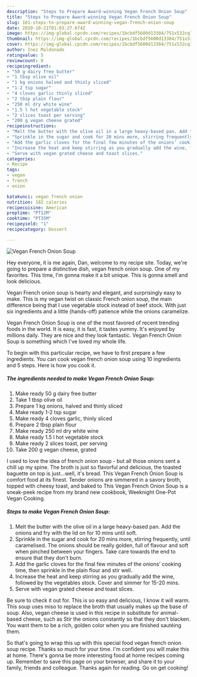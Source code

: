 ```yaml
---
description: "Steps to Prepare Award-winning Vegan French Onion Soup"
title: "Steps to Prepare Award-winning Vegan French Onion Soup"
slug: 161-steps-to-prepare-award-winning-vegan-french-onion-soup
date: 2020-10-21T01:03:27.674Z
image: https://img-global.cpcdn.com/recipes/1bcbdf5600d13384/751x532cq70/vegan-french-onion-soup-recipe-main-photo.jpg
thumbnail: https://img-global.cpcdn.com/recipes/1bcbdf5600d13384/751x532cq70/vegan-french-onion-soup-recipe-main-photo.jpg
cover: https://img-global.cpcdn.com/recipes/1bcbdf5600d13384/751x532cq70/vegan-french-onion-soup-recipe-main-photo.jpg
author: Inez Maldonado
ratingvalue: 5
reviewcount: 8
recipeingredient:
- "50 g dairy free butter"
- "1 tbsp olive oil"
- "1 kg onions halved and thinly sliced"
- "1-2 tsp sugar"
- "4 cloves garlic thinly sliced"
- "2 tbsp plain flour"
- "250 ml dry white wine"
- "1.5 l hot vegetable stock"
- "2 slices toast per serving"
- "200 g vegan cheese grated"
recipeinstructions:
- "Melt the butter with the olive oil in a large heavy-based pan. Add the onions and fry with the lid on for 10 mins until soft."
- "Sprinkle in the sugar and cook for 20 mins more, stirring frequently, until caramelised. The onions should be really golden, full of flavour and soft when pinched between your fingers. Take care towards the end to ensure that they don’t burn."
- "Add the garlic cloves for the final few minutes of the onions’ cooking time, then sprinkle in the plain flour and stir well."
- "Increase the heat and keep stirring as you gradually add the wine, followed by the vegetables stock. Cover and simmer for 15-20 mins."
- "Serve with vegan grated cheese and toast slices."
categories:
- Recipe
tags:
- vegan
- french
- onion

katakunci: vegan french onion 
nutrition: 182 calories
recipecuisine: American
preptime: "PT12M"
cooktime: "PT35M"
recipeyield: "1"
recipecategory: Dessert

---
```



![Vegan French Onion Soup](https://img-global.cpcdn.com/recipes/1bcbdf5600d13384/751x532cq70/vegan-french-onion-soup-recipe-main-photo.jpg)

Hey everyone, it is me again, Dan, welcome to my recipe site. Today, we're going to prepare a distinctive dish, vegan french onion soup. One of my favorites. This time, I'm gonna make it a bit unique. This is gonna smell and look delicious.

Vegan French onion soup is hearty and elegant, and surprisingly easy to make. This is my vegan twist on classic French onion soup, the main difference being that I use vegetable stock instead of beef stock. With just six ingredients and a little (hands-off) patience while the onions caramelize.

Vegan French Onion Soup is one of the most favored of recent trending foods in the world. It is easy, it is fast, it tastes yummy. It's enjoyed by millions daily. They are nice and they look fantastic. Vegan French Onion Soup is something which I've loved my whole life.


To begin with this particular recipe, we have to first prepare a few ingredients. You can cook vegan french onion soup using 10 ingredients and 5 steps. Here is how you cook it.

<!--inarticleads1-->

##### The ingredients needed to make Vegan French Onion Soup:

1. Make ready 50 g dairy free butter
1. Take 1 tbsp olive oil
1. Prepare 1 kg onions, halved and thinly sliced
1. Make ready 1-2 tsp sugar
1. Make ready 4 cloves garlic, thinly sliced
1. Prepare 2 tbsp plain flour
1. Make ready 250 ml dry white wine
1. Make ready 1.5 l hot vegetable stock
1. Make ready 2 slices toast, per serving
1. Take 200 g vegan cheese, grated


I used to love the idea of french onion soup - but all those onions sent a chill up my spine. The broth is just so flavorful and delicious, the toasted baguette on top is just…well, it&#39;s bread. This Vegan French Onion Soup is comfort food at its finest. Tender onions are simmered in a savory broth, topped with cheesy toast, and baked to This Vegan French Onion Soup is a sneak-peek recipe from my brand new cookbook, Weeknight One-Pot Vegan Cooking. 

<!--inarticleads2-->

##### Steps to make Vegan French Onion Soup:

1. Melt the butter with the olive oil in a large heavy-based pan. Add the onions and fry with the lid on for 10 mins until soft.
1. Sprinkle in the sugar and cook for 20 mins more, stirring frequently, until caramelised. The onions should be really golden, full of flavour and soft when pinched between your fingers. Take care towards the end to ensure that they don’t burn.
1. Add the garlic cloves for the final few minutes of the onions’ cooking time, then sprinkle in the plain flour and stir well.
1. Increase the heat and keep stirring as you gradually add the wine, followed by the vegetables stock. Cover and simmer for 15-20 mins.
1. Serve with vegan grated cheese and toast slices.


Be sure to check it out for. This is so easy and delicious, I know it will warm. This soup uses miso to replace the broth that usually makes up the base of soup. Also, vegan cheese is used in this recipe in substitute for animal-based cheese, such as Stir the onions constantly so that they don&#39;t blacken. You want them to be a rich, golden color when you are finished sautéing them. 

So that's going to wrap this up with this special food vegan french onion soup recipe. Thanks so much for your time. I'm confident you will make this at home. There's gonna be more interesting food at home recipes coming up. Remember to save this page on your browser, and share it to your family, friends and colleague. Thanks again for reading. Go on get cooking!
